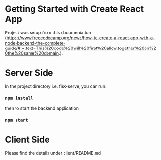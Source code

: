 # Getting Started with Create React App

Project was setup from this documentation
(https://www.freecodecamp.org/news/how-to-create-a-react-app-with-a-node-backend-the-complete-guide/#:~:text=This%20code%20will%20first%20allow,together%20on%20the%20same%20domain.).

# Server Side
In the project directory i.e. fisk-serve, you can run:
### `npm install`
then to start the backend application
### `npm start`

# Client Side
Please find the details under client/README.md